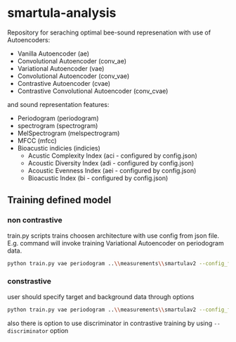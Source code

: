 # smartula-analysis

Repository for seraching optimal bee-sound represenation with use of Autoencoders:

* Vanilla Autoencoder (ae)
* Convolutional Autoencoder (conv_ae)
* Variational Autoencoder (vae)
* Convolutional Autoencoder (conv_vae)
* Contrastive Autoencoder (cvae)
* Contrastive Convolutional Autoencoder (conv_cvae)

and sound representation features:

* Periodogram (periodogram)
* spectrogram (spectrogram)
* MelSpectrogram (melspectrogram)
* MFCC (mfcc)
* Bioacustic indicies (indicies)
  * Acustic Complexity Index (aci - configured by config.json)
  * Acoustic Diversity Index (adi - configured by config.json)
  * Acoustic Evenness Index (aei - configured by config.json)
  * Bioacustic Index (bi - configured by config.json)

## Training defined model 

### non contrastive 
train.py scripts trains choosen architecture with use config from json file. E.g. command will invoke training Variational Autoencoder on periodogram data.

```bash
python train.py vae periodogram ..\\measurements\\smartulav2 --config_file=example_config.json
```

### constrastive
user should specify target and background data through options
```bash
python train.py vae periodogram ..\\measurements\\smartulav2 --config_file=example_config.json --target smrpiclient6 --background smrpiclient3 smrpiclient7
```
also there is option to use discriminator in contrastive training by using ```--discriminator``` option



